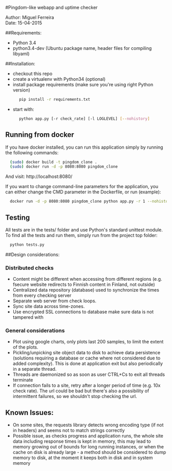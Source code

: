 #Pingdom-like webapp and uptime checker

Author: Miguel Ferreira  
Date: 15-04-2015

##Requirements:
  - Python 3.4
  - python3.4-dev (Ubuntu package name, header files for compiling libyaml)

##Installation:
  - checkout this repo
  - create a virtualenv with Python34 (optional)
  - install package requirements (make sure you're using right Python version)
```sh
      pip install -r requirements.txt
```
  - start with:
```sh
      python app.py [-r check_rate] [-l LOGLEVEL] [--nohistory]
```

## Running from docker

If you have docker installed, you can run this application simply by running the following commands:
```sh
  (sudo) docker build -t pingdom_clone .
  (sudo) docker run -d -p 8080:8080 pingdom_clone
```
And visit:
http://localhost:8080/

If you want to change command-line parameters for the application, you can either change the CMD parameter in the Dockerfile, or run (example):
```sh
  docker run -d -p 8080:8080 pingdom_clone python app.py -r 1 --nohistory -l DEBUG
```

## Testing

All tests are in the tests/ folder and use Python's standard unittest module.
To find all the tests and run them, simply run from the project top folder:
```sh
  python tests.py
```

##Design considerations:

### Distributed checks
  - Content might be different when accessing from different regions (e.g. fsecure website redirects to Finnish content in Finland, not outside)
  - Centralized data repository (database) used to synchronize the times from every checking server
  - Separate web server from check loops.
  - Sync site data across time-zones.
  - Use encrypted SSL connections to database make sure data is not tampered with

### General considerations
  - Plot using google charts, only plots last 200 samples, to limit the extent of the plots.
  - Pickling/unpicking site object data to disk to achieve data persistence (solutions requiring a database or cache where not considered due to added complexity). This is done at application exit but also periodically in a separate thread.
  - Threads are daemonized so as soon as user CTRL+Cs to exit all threads terminate
  - If connection fails to a site, retry after a longer period of time (e.g. 10x check rate). The url could be bad but there's also a possibility of intermittent failures, so we shouldn't stop checking the url.

## Known Issues:

  - On some sites, the requests library detects wrong encoding type (if not in headers) and seems not to match strings correctly
  - Possible issue, as checks progress and application runs, the whole site data including response times is kept in memory, this may lead to memory growing out of bounds for long running instances, or when the cache on disk is already large - a method should be considered to dump memory to disk, at the moment it keeps both in disk and in system memory
